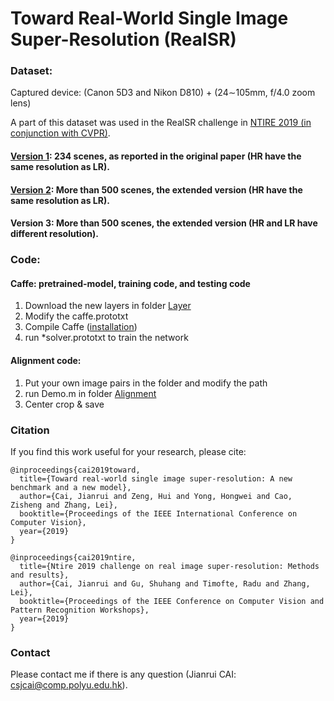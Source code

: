 # Toward Real-World Single Image Super-Resolution (RealSR)


### Dataset:

Captured device: (Canon 5D3 and Nikon D810) +  (24∼105mm, f/4.0 zoom lens)

A part of this dataset was used in the RealSR challenge in [NTIRE 2019 (in conjunction with CVPR)](http://www.vision.ee.ethz.ch/ntire19/).

#### [Version 1](https://drive.google.com/open?id=1gKnm9BdgyqISCTDAbGbpVitT-QII_unw): 234 scenes, as reported in the original paper (HR have the same resolution as LR).


#### [Version 2](https://drive.google.com/open?id=1dEBRo_1HH6Yk9zrchEg_JTRi-Uhmd-sj): More than 500 scenes, the extended version (HR have the same resolution as LR).


#### Version 3: More than 500 scenes, the extended version (HR and LR have different resolution).




### Code:
#### Caffe: pretrained-model, training code, and testing code
1. Download the new layers in folder [Layer](https://github.com/csjcai/RealSR/tree/master/Layer)
2. Modify the caffe.prototxt
3. Compile Caffe ([installation](https://caffe.berkeleyvision.org/installation.html))
4. run *solver.prototxt to train the network



#### Alignment code:
1. Put your own image pairs in the folder and modify the path
2. run Demo.m in folder [Alignment](https://github.com/csjcai/RealSR/tree/master/Alignment)
3. Center crop & save



### Citation
If you find this work useful for your research, please cite:

```
@inproceedings{cai2019toward,
  title={Toward real-world single image super-resolution: A new benchmark and a new model},
  author={Cai, Jianrui and Zeng, Hui and Yong, Hongwei and Cao, Zisheng and Zhang, Lei},
  booktitle={Proceedings of the IEEE International Conference on Computer Vision},
  year={2019}
}
```

```
@inproceedings{cai2019ntire,
  title={Ntire 2019 challenge on real image super-resolution: Methods and results},
  author={Cai, Jianrui and Gu, Shuhang and Timofte, Radu and Zhang, Lei},
  booktitle={Proceedings of the IEEE Conference on Computer Vision and Pattern Recognition Workshops},
  year={2019}
}
```

### Contact
Please contact me if there is any question (Jianrui CAI: csjcai@comp.polyu.edu.hk).
